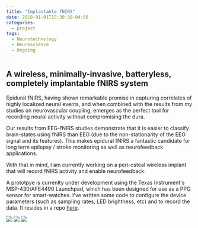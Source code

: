 ```yaml
---
title: "Implantable fNIRS"
date: 2018-01-01T15:30:30-04:00
categories:
  - project
tags:
  - Neurotechnology
  - Neuroscience
  - Ongoing
---
```


## A wireless, minimally-invasive, batteryless, completely implantable fNIRS system


Epidural fNIRS, having shown remarkable promise in capturing correlates of highly localized neural events, and when combined with the results from my studies on neurovascular coupling, emerges as the perfect tool for recording neural activity without compromising the dura.

Our results from EEG-fNIRS studies demonstrate that it is easier to classify brain-states using fNIRS than EEG (due to the non-stationarity of the EEG signal and its features). This makes epidural fNIRS a fantastic candidate for long term epilepsy / stroke monitoring as well as neurofeedback applications.

With that in mind, I am currently working on a peri-osteal wireless implant that will record fNIRS activity and enable neurofeedback.

A prototpye is currenlty under development using the Texas Instrument's MSP-430/AFE4490 Launchpad, which has been designed for use as a PPG sensor for smart-watches.
I've written some code to configure the device parameters (such as sampling rates, LED brightness, etc) and to record the data. It resides in a repo [here](https://github.com/theonlyid/SendReceive).


<img src="{{ site.url }}{{ site.baseurl}}/assets/images/in1.jpg">

<img src="{{ site.url }}{{ site.baseurl}}/assets/images/in2.jpg">

<img src="{{ site.url }}{{ site.baseurl}}/assets/images/in3.png">